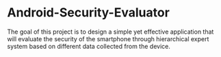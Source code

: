 # Android-Security-Evaluator
The goal of this project is to design a simple yet effective application that will evaluate the security of the smartphone through hierarchical expert system based on different data collected from the device.
